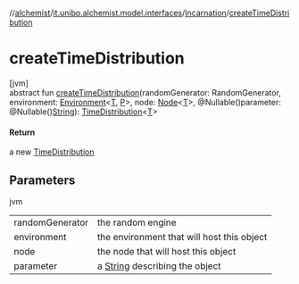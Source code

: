 //[alchemist](../../../index.md)/[it.unibo.alchemist.model.interfaces](../index.md)/[Incarnation](index.md)/[createTimeDistribution](create-time-distribution.md)

# createTimeDistribution

[jvm]\
abstract fun [createTimeDistribution](create-time-distribution.md)(randomGenerator: RandomGenerator, environment: [Environment](../-environment/index.md)<[T](../-node/index.md), [P](../-benchmarkable-environment/index.md)>, node: [Node](../-node/index.md)<[T](../-node/index.md)>, @Nullable()parameter: @Nullable()[String](https://docs.oracle.com/javase/8/docs/api/java/lang/String.html)): [TimeDistribution](../-time-distribution/index.md)<[T](../-node/index.md)>

#### Return

a new [TimeDistribution](../-time-distribution/index.md)

## Parameters

jvm

| | |
|---|---|
| randomGenerator | the random engine |
| environment | the environment that will host this object |
| node | the node that will host this object |
| parameter | a [String](https://docs.oracle.com/javase/8/docs/api/java/lang/String.html) describing the object |
